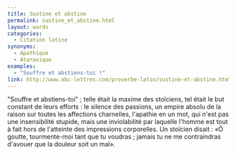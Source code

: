 ```yaml
---
title: Sustine et abstine
permalink: sustine_et_abstine.html
layout: words
categories:
  - Citation latine
synonyms:
  - Apathique
  - Ataraxique
examples:
  - "Souffre et abstiens-toi !"
link: http://www.abc-lettres.com/proverbe-latin/sustine-et-abstine.html
---
```


"Souffre et abstiens-toi" ; telle était la maxime des stoïciens, tel était le but constant de leurs efforts : le silence des passions, un empire absolu de la raison sur toutes les affections charnelles, l'apathie en un mot, qui n'est pas une insensibilité stupide, mais une inviolabilité par laquelle l'homme est tout à fait hors de l'atteinte des impressions corporelles. Un stoïcien disait : «Ô goutte, tourmente-moi tant que tu voudras ; jamais tu ne me contraindras d'avouer que la douleur soit un mal».

